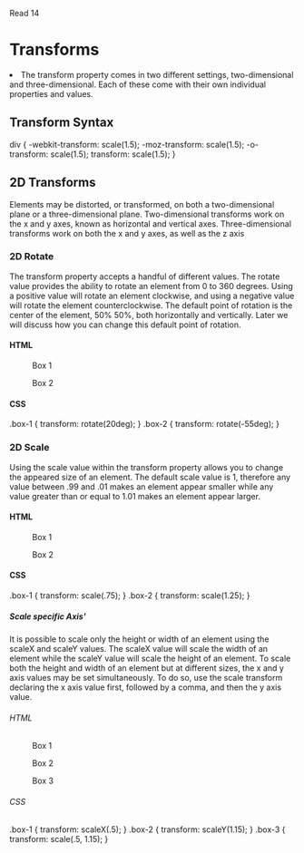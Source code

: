  Read 14

# Transforms

<li> The transform property comes in two different settings, two-dimensional and three-dimensional. Each of these come with their own individual properties and values. </li>

## Transform Syntax

 div {
  -webkit-transform: scale(1.5);
     -moz-transform: scale(1.5);
       -o-transform: scale(1.5);
          transform: scale(1.5);
}

## 2D Transforms

<p> Elements may be distorted, or transformed, on both a two-dimensional plane or a three-dimensional plane. Two-dimensional transforms work on the x and y axes, known as horizontal and vertical axes. Three-dimensional transforms work on both the x and y axes, as well as the z axis </p>

### 2D Rotate
<p> The transform property accepts a handful of different values. The rotate value provides the ability to rotate an element from 0 to 360 degrees. Using a positive value will rotate an element clockwise, and using a negative value will rotate the element counterclockwise. The default point of rotation is the center of the element, 50% 50%, both horizontally and vertically. Later we will discuss how you can change this default point of rotation. </p>

#### HTML
<figure class="box-1">Box 1</figure>
<figure class="box-2">Box 2</figure>

#### CSS
.box-1 {
  transform: rotate(20deg);
}
.box-2 {
  transform: rotate(-55deg);
}

### 2D Scale
<p> Using the scale value within the transform property allows you to change the appeared size of an element. The default scale value is 1, therefore any value between .99 and .01 makes an element appear smaller while any value greater than or equal to 1.01 makes an element appear larger. </p>


 #### HTML
 <figure class="box-1">Box 1</figure>
 <figure class="box-2">Box 2</figure>

#### CSS
.box-1 {
  transform: scale(.75);
}
.box-2 {
  transform: scale(1.25);
}

 ##### Scale specific Axis'
 <p> It is possible to scale only the height or width of an element using the scaleX and scaleY values. The scaleX value will scale the width of an element while the scaleY value will scale the height of an element. To scale both the height and width of an element but at different sizes, the x and y axis values may be set simultaneously. To do so, use the scale transform declaring the x axis value first, followed by a comma, and then the y axis value. </p> 
 
 ###### HTML
<figure class="box-1">Box 1</figure>
<figure class="box-2">Box 2</figure>
<figure class="box-3">Box 3</figure>

###### CSS
.box-1 {
  transform: scaleX(.5);
}
.box-2 {
  transform: scaleY(1.15);
}
.box-3 {
  transform: scale(.5, 1.15);
}



